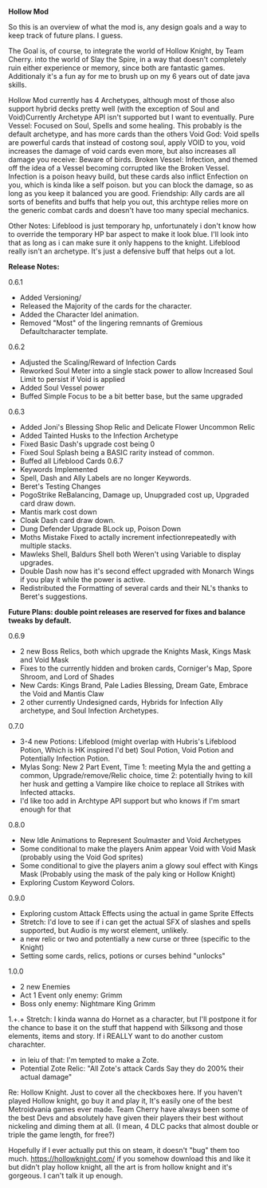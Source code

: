 **Hollow Mod**

So this is an overview of what the mod is, any design goals and a way to keep track of future plans. I guess.

The Goal is, of course, to integrate the world of Hollow Knight, by Team Cherry. into the world of Slay the Spire, in a way that doesn't completely ruin either experience or memory, since both are fantastic games. Additionaly it's a fun ay for me to brush up on my 6 years out of date java skills.

Hollow Mod currently has 4 Archetypes, although most of those also support hybrid decks pretty well (with the exception of Soul and Void)Currently Archetype API isn't supported but I want to eventually.
Pure Vessel: Focused on Soul, Spells and some healing. This probably is the default archetype, and has more cards than the others 
Void God: Void spells are powerful cards that instead of costong soul, apply VOID to you, void increases the damage of void cards even more, but also increases all damage you receive: Beware of birds.
Broken Vessel: Infection, and themed off the idea of a Vessel becoming corrupted like the Broken Vessel. Infection is a poison heavy build, but these cards also inflict Enfection on you, which is kinda like a self poison. but you can block the damage, so as long as you keep it balanced you are good.
Friendship: Ally cards are all sorts of benefits and buffs that help you out, this archtype relies more on the generic combat cards and doesn't have too many special mechanics.

Other Notes: Lifeblood is just temporary hp, unfortunately i don't know how to override the temporary HP bar aspect to make it look blue. I'll look into that as long as i can make sure it only happens to the knight. Lifeblood really isn't an archetype. It's just a defensive buff that helps out a lot.

**Release Notes:** 

0.6.1
* Added Versioning/
* Released the Majority of the cards for the character. 
* Added the Character Idel animation.
* Removed "Most" of the lingering remnants of Gremious Defaultcharacter template.

0.6.2
* Adjusted the Scaling/Reward of Infection Cards
* Reworked Soul Meter into a single stack power to allow Increased Soul Limit to persist if Void is applied
* Added Soul Vessel power
* Buffed Simple Focus to be a bit better base, but the same upgraded

0.6.3
* Added Joni's Blessing Shop Relic and Delicate Flower Uncommon Relic
* Added Tainted Husks to the Infection Archetype
* Fixed Basic Dash's upgrade cost being 0
* Fixed Soul Splash being a BASIC rarity instead of common.
* Buffed all Lifeblood Cards
0.6.7
* Keywords Implemented
* Spell, Dash and Ally Labels are no longer Keywords.
* Beret's Testing Changes
* PogoStrike ReBalancing, Damage up, Unupgraded cost up, Upgraded card draw down.
* Mantis mark cost down
* Cloak Dash card draw down.
* Dung Defender Upgrade BLock up, Poison Down
* Moths Mistake Fixed to actally increment infectionrepeatedly with multiple stacks.
* Mawleks Shell, Baldurs Shell both Weren't using Variable to display upgrades.
* Double Dash now has it's second effect upgraded with Monarch Wings if you play it while the power is active. 
* Redistributed the Formatting of several cards and their NL's thanks to Beret's suggestions.

**Future Plans: double point releases are reserved for fixes and balance tweaks by default.**

0.6.9
* 2 new Boss Relics, both which upgrade the Knights Mask, Kings Mask and Void Mask
* Fixes to the currently hidden and broken cards, Corniger's Map, Spore Shroom, and Lord of Shades
* New Cards: Kings Brand, Pale Ladies Blessing, Dream Gate, Embrace the Void and Mantis Claw
* 2 other currently Undesigned cards, Hybrids for Infection Ally archetype, and Soul Infection Archetypes.

0.7.0
* 3-4 new Potions: Lifeblood (might overlap with Hubris's Lifeblood Potion, Which is HK inspired I'd bet) Soul Potion, Void Potion and Potentially Infection Potion.
* Mylas Song: New 2 Part Event, Time 1: meeting Myla the and getting a common, Upgrade/remove/Relic choice,  time 2: potentially hving to kill her husk and getting a Vampire like choice to replace all Strikes with Infected attacks.
* I'd like too add in Archtype API support but who knows if I'm smart enough for that

0.8.0 
* New Idle Animations to Represent Soulmaster and Void Archetypes
* Some conditional to make the players Anim appear Void with Void Mask (probably using the Void God sprites)
* Some conditional to give the players anim a glowy soul effect with Kings Mask (Probably using the mask of the paly king or Hollow Knight)
* Exploring Custom Keyword Colors.

0.9.0
* Exploring custom Attack Effects using the actual in game Sprite Effects
* Stretch: I'd love to see if i can get the actual SFX of slashes and spells supported, but Audio is my worst element, unlikely.
* a new relic or two and potentially a new curse or three (specific to the Knight) 
* Setting some cards, relics, potions or curses behind "unlocks"

1.0.0 
* 2 new Enemies
* Act 1 Event only enemy: Grimm
* Boss only enemy: Nightmare King Grimm

1.+.+
Stretch: I kinda wanna do Hornet as a character, but I'll postpone it for the chance to base it on the stuff that happend with Silksong and those elements, items and story. If i REALLY want to do another custom charachter. 
* in leiu of that: I'm tempted to make a Zote. 
* Potential Zote Relic: "All Zote's attack Cards Say they do 200% their actual damage"

Re: Hollow Knight. Just to cover all the checkboxes here. If you haven't played Hollow knight, go buy it and play it,  It's easily one of the best Metroidvania games ever made. Team Cherry have always been some of the best Devs and absolutely have given their players their best without nickeling and diming them at all. (I mean, 4 DLC packs that almost double or triple the game length, for free?) 

Hopefully if I ever actually put this on steam, it doesn't "bug" them too much. https://hollowknight.com/ if you somehow download this and like it but didn't play hollow knight, all the art is from hollow knight and it's gorgeous. I can't talk it up enough.

